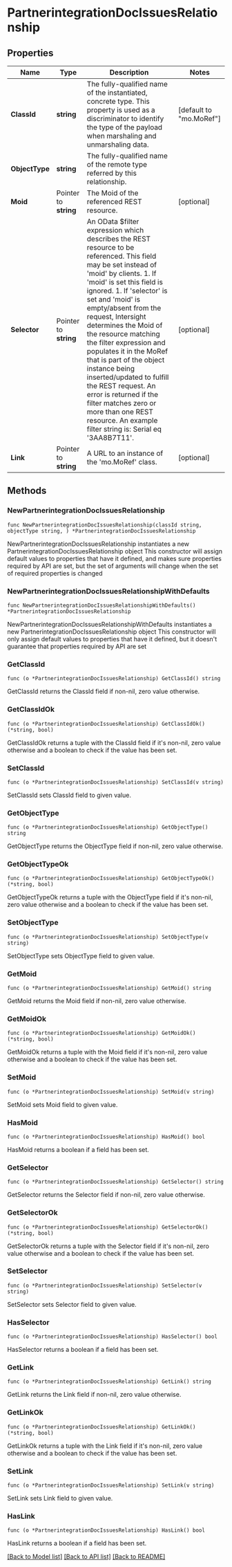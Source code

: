 # PartnerintegrationDocIssuesRelationship

## Properties

Name | Type | Description | Notes
------------ | ------------- | ------------- | -------------
**ClassId** | **string** | The fully-qualified name of the instantiated, concrete type. This property is used as a discriminator to identify the type of the payload when marshaling and unmarshaling data. | [default to "mo.MoRef"]
**ObjectType** | **string** | The fully-qualified name of the remote type referred by this relationship. | 
**Moid** | Pointer to **string** | The Moid of the referenced REST resource. | [optional] 
**Selector** | Pointer to **string** | An OData $filter expression which describes the REST resource to be referenced. This field may be set instead of &#39;moid&#39; by clients. 1. If &#39;moid&#39; is set this field is ignored. 1. If &#39;selector&#39; is set and &#39;moid&#39; is empty/absent from the request, Intersight determines the Moid of the resource matching the filter expression and populates it in the MoRef that is part of the object instance being inserted/updated to fulfill the REST request. An error is returned if the filter matches zero or more than one REST resource. An example filter string is: Serial eq &#39;3AA8B7T11&#39;. | [optional] 
**Link** | Pointer to **string** | A URL to an instance of the &#39;mo.MoRef&#39; class. | [optional] 

## Methods

### NewPartnerintegrationDocIssuesRelationship

`func NewPartnerintegrationDocIssuesRelationship(classId string, objectType string, ) *PartnerintegrationDocIssuesRelationship`

NewPartnerintegrationDocIssuesRelationship instantiates a new PartnerintegrationDocIssuesRelationship object
This constructor will assign default values to properties that have it defined,
and makes sure properties required by API are set, but the set of arguments
will change when the set of required properties is changed

### NewPartnerintegrationDocIssuesRelationshipWithDefaults

`func NewPartnerintegrationDocIssuesRelationshipWithDefaults() *PartnerintegrationDocIssuesRelationship`

NewPartnerintegrationDocIssuesRelationshipWithDefaults instantiates a new PartnerintegrationDocIssuesRelationship object
This constructor will only assign default values to properties that have it defined,
but it doesn't guarantee that properties required by API are set

### GetClassId

`func (o *PartnerintegrationDocIssuesRelationship) GetClassId() string`

GetClassId returns the ClassId field if non-nil, zero value otherwise.

### GetClassIdOk

`func (o *PartnerintegrationDocIssuesRelationship) GetClassIdOk() (*string, bool)`

GetClassIdOk returns a tuple with the ClassId field if it's non-nil, zero value otherwise
and a boolean to check if the value has been set.

### SetClassId

`func (o *PartnerintegrationDocIssuesRelationship) SetClassId(v string)`

SetClassId sets ClassId field to given value.


### GetObjectType

`func (o *PartnerintegrationDocIssuesRelationship) GetObjectType() string`

GetObjectType returns the ObjectType field if non-nil, zero value otherwise.

### GetObjectTypeOk

`func (o *PartnerintegrationDocIssuesRelationship) GetObjectTypeOk() (*string, bool)`

GetObjectTypeOk returns a tuple with the ObjectType field if it's non-nil, zero value otherwise
and a boolean to check if the value has been set.

### SetObjectType

`func (o *PartnerintegrationDocIssuesRelationship) SetObjectType(v string)`

SetObjectType sets ObjectType field to given value.


### GetMoid

`func (o *PartnerintegrationDocIssuesRelationship) GetMoid() string`

GetMoid returns the Moid field if non-nil, zero value otherwise.

### GetMoidOk

`func (o *PartnerintegrationDocIssuesRelationship) GetMoidOk() (*string, bool)`

GetMoidOk returns a tuple with the Moid field if it's non-nil, zero value otherwise
and a boolean to check if the value has been set.

### SetMoid

`func (o *PartnerintegrationDocIssuesRelationship) SetMoid(v string)`

SetMoid sets Moid field to given value.

### HasMoid

`func (o *PartnerintegrationDocIssuesRelationship) HasMoid() bool`

HasMoid returns a boolean if a field has been set.

### GetSelector

`func (o *PartnerintegrationDocIssuesRelationship) GetSelector() string`

GetSelector returns the Selector field if non-nil, zero value otherwise.

### GetSelectorOk

`func (o *PartnerintegrationDocIssuesRelationship) GetSelectorOk() (*string, bool)`

GetSelectorOk returns a tuple with the Selector field if it's non-nil, zero value otherwise
and a boolean to check if the value has been set.

### SetSelector

`func (o *PartnerintegrationDocIssuesRelationship) SetSelector(v string)`

SetSelector sets Selector field to given value.

### HasSelector

`func (o *PartnerintegrationDocIssuesRelationship) HasSelector() bool`

HasSelector returns a boolean if a field has been set.

### GetLink

`func (o *PartnerintegrationDocIssuesRelationship) GetLink() string`

GetLink returns the Link field if non-nil, zero value otherwise.

### GetLinkOk

`func (o *PartnerintegrationDocIssuesRelationship) GetLinkOk() (*string, bool)`

GetLinkOk returns a tuple with the Link field if it's non-nil, zero value otherwise
and a boolean to check if the value has been set.

### SetLink

`func (o *PartnerintegrationDocIssuesRelationship) SetLink(v string)`

SetLink sets Link field to given value.

### HasLink

`func (o *PartnerintegrationDocIssuesRelationship) HasLink() bool`

HasLink returns a boolean if a field has been set.


[[Back to Model list]](../README.md#documentation-for-models) [[Back to API list]](../README.md#documentation-for-api-endpoints) [[Back to README]](../README.md)


